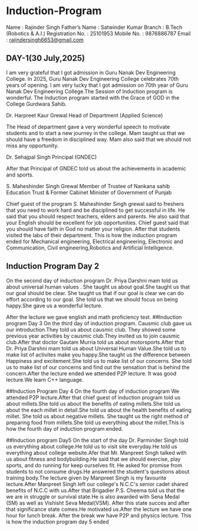 # Induction-Program
Name 			: Rajinder Singh
Father’s Name 	: Satwinder Kumar
Branch 		: B.Tech (Robotics & A.I.)
Registration No. 	: 25101953
Mobile No. 		: 9876886787
Email 			: rajindersingh6653@gmail.com


## DAY-1(30 July,2025)
I am very grateful that I got admission in Guru Nanak Dev Engineering College. In 2025, Guru Nanak Dev Engineering College celebrates 70th years of opening. I am very lucky that I got admission on 70th year of Guru Nanak Dev Engineering College.The Session of Induction program is wonderful. The Induction program started with the Grace of GOD in the College Gurdwara Sahib.

Dr. Harpreet Kaur Grewal
Head of Department (Applied Science)

The Head of department gave a very wonderful speech to motivate students and to start a new journey in the college. Mam taught us that we should have a freedom in disciplined way. Mam also said that we should not miss any opportunity.

Dr. Sehajpal Singh
Principal (GNDEC)

After that Principal of GNDEC told us about  the achievements in academic and sports.		


S. Maheshinder Singh Grewal
Member of Trustee of Nankana sahib Education Trust & Former Cabinet Minister of Government of Punjab


Chief guest of the program S. Maheshinder Singh grewal said to freshers that you need to work hard and be disciplined to get successful in life. He said that you should respect teachers, elders and parents.
He also said that your English should be excellent for job opportunities. Chief guest said that you should have faith in God no matter your religion.
After that students visited the labs of their department.
This is how the induction program ended for Mechanical engineering, Electrical engineering, Electronic and Communication, Civil engineering,Robotics and Artificial Intelligence.


## Induction Program Day 2 
On the second day of induction program Dr. Priya Darshni mam told us about universal human values . She taught us about goal.She taught us that our goal should be clear. She taught us that if our goal is clear we can do effort according to our goal. She told us that we should focus on being happy.She gave us a wonderful lecture.


After the lecture we gave english and math proficiency test.
##Induction program Day 3
On the third day of induction program. Causmic club gave us our introduction.They told us about causmic club. They showed some previous year activities by causmic club.They invited us to join causmic club.After that doctor Gautam Murria told us about motorsports.After that Dr. Priya Darshni mam told us about Universal Human Value.She told us to make list of activites make you happy.She taught us the difference between Happiness and excitement.She told us to make list of our concerns. She told us to make list of our concerns and find out the sensation that is behind the concern.After the lecture ended we attended P2P lecture. It was good lecture.We learn C++ language.

##Induction Program Day 4
On the fourth day of induction program We attended P2P lecture.After that chief guest of induction program told us about millets.She told us about the benefits of eating millets.She told us about the each millet in detail.She told us about the health benefits of eating millet. She told us about negative millets. She taught us the right method of preparing food from millets.She told us everything about the millet.This is how the fourth day of induction program ended. 

##Induction program Day5
On the start of the day Dr. Parminder Singh told us everything about college.He told us to visit site everyday.He told us everything about college website.Afer that Mr. Manpreet Singh talked with us about fitness and bodybuilding.He said that we should exercise, play sports, and do running for keep ourselves fit. He asked for promise from students to not consume drugs.He answered the student's questions about training body.The lecture given by Manpreet Singh is my favourite lecture.After Manpreet Singh left our college's N.C.C's senior cadet shared benefits of N.C.C with us.After that Brigadier P.S. Cheema told us that the we are in struggle or survival state.He is also awarded with Sena Medal (SM) as well as Vishisht Seva Medal(VSM). After this state succes and after that significance state comes.He motivated us.After the lecture we have one hour for lunch break. After the break ww have P2P and physics lecture. This is how the induction program day 5 ended
